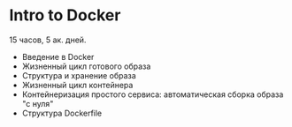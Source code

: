 Intro to Docker
===============
15 часов, 5 ак. дней.

- Введение в Docker
- Жизненный цикл готового образа
- Структура и хранение образа
- Жизненный цикл контейнера
- Контейнеризация простого сервиса: автоматическая сборка образа "с нуля"
- Структура Dockerfile
